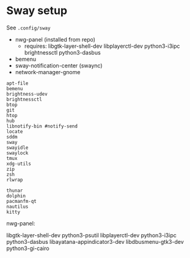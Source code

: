 # Sway setup

See `.config/sway`

- nwg-panel (installed from repo)
  - requires: libgtk-layer-shell-dev libplayerctl-dev python3-i3ipc brightnessctl python3-dasbus
- bemenu
- sway-notification-center (swaync)
- network-manager-gnome

```
apt-file
bemenu
brightness-udev
brightnessctl
btop
git
htop
hub
libnotify-bin #notify-send
locate
sddm
sway
swayidle
swaylock
tmux
xdg-utils
zip
zsh
rlwrap
```

```
thunar
dolphin
pacmanfm-qt
nautilus
kitty
```

nwg-panel:


libgtk-layer-shell-dev
python3-psutil
libplayerctl-dev
python3-i3ipc
python3-dasbus
libayatana-appindicator3-dev
libdbusmenu-gtk3-dev
python3-gi-cairo
